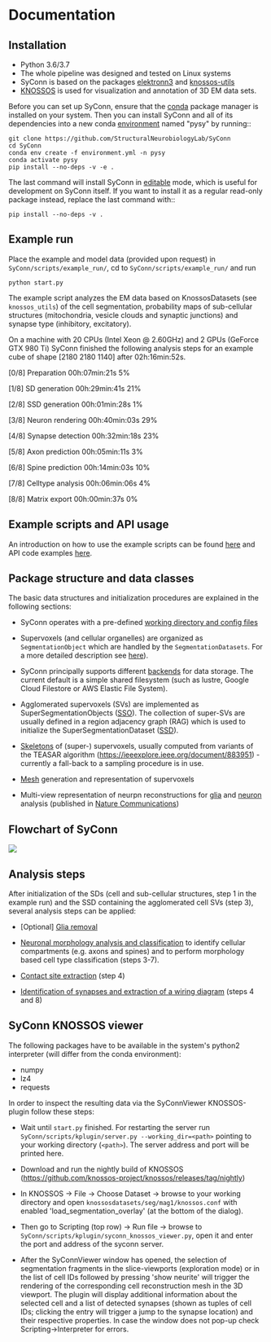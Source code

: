# Documentation

## Installation
* Python 3.6/3.7
* The whole pipeline was designed and tested on Linux systems
* SyConn is based on the packages [elektronn3](https://github.com/ELEKTRONN/elektronn3) and [knossos-utils](https://github.com/knossos-project/knossos_utils)
* [KNOSSOS](http://knossostool.org/) is used for visualization and annotation of 3D EM data sets.

Before you can set up SyConn, ensure that the
[conda](https://docs.conda.io/projects/conda/en/latest/user-guide/install/)
package manager is installed on your system.
Then you can install SyConn and all of its dependencies into a new conda
[environment](https://docs.conda.io/projects/conda/en/latest/user-guide/concepts/environments.html)
named "pysy" by running::

    git clone https://github.com/StructuralNeurobiologyLab/SyConn
    cd SyConn
    conda env create -f environment.yml -n pysy
    conda activate pysy
    pip install --no-deps -v -e .


The last command will install SyConn in
[editable](https://pip.pypa.io/en/stable/reference/pip_install/#editable-installs)
mode, which is useful for development on SyConn itself. If you want to install
it as a regular read-only package instead, replace the last command with::

    pip install --no-deps -v .



## Example run
Place the example and model data (provided upon request) in `SyConn/scripts/example_run/`,
cd to `SyConn/scripts/example_run/` and run
```
python start.py
```

The example script analyzes the EM data based on KnossosDatasets (see `knossos_utils`) of the cell segmentation, probability maps of sub-cellular structures
(mitochondria, vesicle clouds and synaptic junctions) and synapse type (inhibitory, excitatory).

On a machine with 20 CPUs (Intel Xeon @ 2.60GHz) and 2 GPUs (GeForce GTX 980 Ti) SyConn
finished the following analysis steps for an example cube of shape \[2180 2180 1140] after 02h:16min:52s.

\[0/8] Preparation                       00h:07min:21s                   5%

\[1/8] SD generation                     00h:29min:41s                   21%

\[2/8] SSD generation                    00h:01min:28s                   1%

\[3/8] Neuron rendering                  00h:40min:03s                   29%

\[4/8] Synapse detection                 00h:32min:18s                   23%

\[5/8] Axon prediction                   00h:05min:11s                   3%

\[6/8] Spine prediction                  00h:14min:03s                   10%

\[7/8] Celltype analysis                 00h:06min:06s                   4%

\[8/8] Matrix export                     00h:00min:37s                   0%


## Example scripts and API usage
An introduction on how to use the example scripts can be found [here](examples.md) and API code examples [here](api.md).

## Package structure and data classes
The basic data structures and initialization procedures are explained in the following sections:

* SyConn operates with a pre-defined [working directory and config files](config.md)

* Supervoxels (and cellular organelles) are organized as `SegmentationObject` which are
handled by the `SegmentationDatasets`. For a more detailed description see [here](segmentation_datasets.md)).

* SyConn principally supports different [backends](backend.md) for data storage. The current default is a simple shared filesystem
(such as lustre, Google Cloud Filestore or AWS Elastic File System).

* Agglomerated supervoxels (SVs) are implemented as SuperSegmentationObjects ([SSO](super_segmentation_objects.md)). The collection
 of super-SVs are usually defined in a region adjacency graph (RAG) which is used to initialize the SuperSegmentationDataset
  ([SSD](super_segmentation_datasets.md)).

* [Skeletons](skeletons.md) of (super-) supervoxels, usually computed from variants of the TEASAR algorithm (https://ieeexplore.ieee.org/document/883951)
 \- currently a fall-back to a sampling procedure is in use.

* [Mesh](meshes.md) generation and representation of supervoxels

* Multi-view representation of neurpn reconstructions for [glia](glia_removal.md) and
 [neuron](neuron_analysis.md) analysis (published in [Nature Communications](https://www.nature.com/articles/s41467-019-10836-3))


## Flowchart of SyConn

<img src="https://docs.google.com/drawings/d/e/2PACX-1vSY7p2boPxb9OICxNhSrHQlvuHTBRbSMeIOgQ4_NV6pflxc0FKJvPBtskYMAgJsX_OP-6CNmb08tLC5/pub?w=2880&amp;h=1200">


## Analysis steps
After initialization of the SDs (cell and sub-cellular structures, step 1 in the example run) and the SSD
containing the agglomerated cell SVs (step 3), several analysis steps can be applied:

* [Optional] [Glia removal](glia_removal.md)

* [Neuronal morphology analysis and classification](neuron_analysis.md) to identify cellular
compartments (e.g. axons and spines) and to perform morphology based cell type classification (steps 3-7).

* [Contact site extraction](contact_site_extraction.md) (step 4)

* [Identification of synapses and extraction of a wiring diagram](contact_site_classification.md) (steps 4 and 8)


## SyConn KNOSSOS viewer
The following packages have to be available in the system's python2 interpreter
(will differ from the conda environment):

- numpy
- lz4
- requests

In order to inspect the resulting data via the SyConnViewer KNOSSOS-plugin follow these steps:

- Wait until `start.py` finished. For restarting the server run `SyConn/scripts/kplugin/server.py --working_dir=<path>`
pointing to your working directory (`<path>`). The server address and port will be printed here.

- Download and run the nightly build of KNOSSOS (https://github.com/knossos-project/knossos/releases/tag/nightly)

- In KNOSSOS -> File -> Choose Dataset -> browse to your working directory and open
`knossosdatasets/seg/mag1/knossos.conf` with enabled 'load_segmentation_overlay' (at the bottom of the dialog).

- Then go to Scripting (top row) -> Run file -> browse to `SyConn/scripts/kplugin/syconn_knossos_viewer.py`, open it and enter
the port and address of the syconn server.

- After the SyConnViewer window has opened, the selection of segmentation fragments in the slice-viewports (exploration mode) or in the
list of cell IDs followed by pressing 'show neurite' will trigger the rendering of the corresponding cell reconstruction mesh in the 3D viewport.
 The plugin will display additional information about the selected cell and a list of detected synapses (shown as tuples of cell IDs;
 clicking the entry will trigger a jump to the synapse location) and their respective
 properties. In case the window does not pop-up check Scripting->Interpreter for errors.
